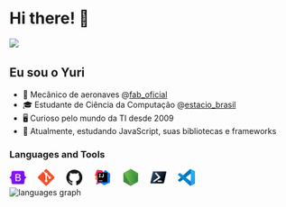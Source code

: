 # Hi there! 👋
<a href="https://www.linkedin.com/in/weslley-yuri-570a0a308/" target="_blank"><img loading="lazy" src="https://img.shields.io/badge/-LinkedIn-%230077B5?style=for-the-badge&logo=linkedin&logoColor=white" target="_blank"></a>

## Eu sou o Yuri

- 🚁 Mecânico de aeronaves @[fab_oficial](https://www.fab.mil.br/index.php)
- 🎓 Estudante de Ciência da Computação @[estacio_brasil](https://estacio.br/)
- 🖥 Curioso pelo mundo da TI desde 2009
- 🔭 Atualmente, estudando JavaScript, suas bibliotecas e frameworks

### Languages and Tools

<div align="left" justify-content="space-around">
    <img src="https://github.com/devicons/devicon/blob/master/icons/bootstrap/bootstrap-original.svg" height="30" alt="Bootstrap logo">
    <img width ="12"/>
    <img src="https://raw.githubusercontent.com/devicons/devicon/master/icons/git/git-plain.svg" height="30" alt="Git logo"/>
    <img width="12"/>
    <img src="https://github.com/devicons/devicon/blob/master/icons/github/github-original.svg" height="30" alt="Github logo"/>
    <img width="12"/>
    <img src="https://github.com/devicons/devicon/blob/master/icons/intellij/intellij-original.svg" height="30" alt="Intellij logo"/>
    <img width="12"/>
    <img src="https://github.com/devicons/devicon/blob/master/icons/nodejs/nodejs-original.svg" height="30" alt="NodeJs logo"/>
    <img width="12"/>
    <img src="https://github.com/devicons/devicon/blob/master/icons/powershell/powershell-original.svg" height="30" alt="PowerShell logo"/>
    <img width="12"/>
    <img src="https://github.com/devicons/devicon/blob/master/icons/vscode/vscode-original.svg" height="30" alt="VSCode logo"/>
    <img width="12"/>
</div>

<img src="https://github-readme-stats.vercel.app/api/top-langs?username=yuri-weasley&locale=en&hide_title=false&layout=compact&card_width=320&langs_count=5&theme=transparent&hide_border=false&order=2" height="150" alt="languages graph"  />